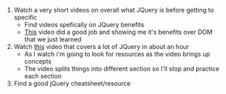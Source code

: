 1. Watch a very short videos on overall what JQuery is before getting to specific 
    * Find videos spefically on JQuery benefits 
    * [This](https://www.youtube.com/watch?v=xQ91pzGZ9p4) video did a good job and showing me it's benefits over DOM that we just learned 
2. Watch [this](https://www.youtube.com/watch?v=BWXggB-T1jQ) video that covers a lot of JQuery in about an hour
    * As I watch i'm going to look for resources as the video brings up concepts
    * The video splits things into different section so I'll stop and practice each section 
3. Find a good jQuery cheatsheet/resource

